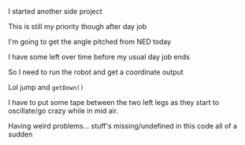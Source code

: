 I started another side project

This is still my priority though after day job

I'm going to get the angle pitched from NED today

I have some left over time before my usual day job ends

So I need to run the robot and get a coordinate output

Lol jump and `getDown()`

I have to put some tape between the two left legs as they start to oscillate/go crazy while in mid air.

Having weird problems... stuff's missing/undefined in this code all of a sudden